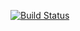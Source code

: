 [![Build Status](https://travis-ci.com/Avsyankaa/alice-heroku.svg?branch=new)](https://travis-ci.com/Avsyankaa/alice-heroku)

